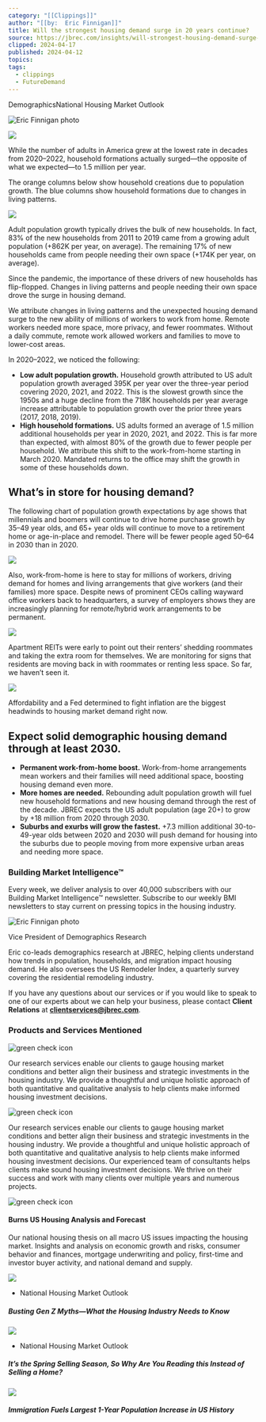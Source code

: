 ```yaml
---
category: "[[Clippings]]"
author: "[[by:  Eric Finnigan]]"
title: Will the strongest housing demand surge in 20 years continue?
source: https://jbrec.com/insights/will-strongest-housing-demand-surge-continue/
clipped: 2024-04-17
published: 2024-04-12
topics: 
tags:
  - clippings
  - FutureDemand
---
```


DemographicsNational Housing Market Outlook

![Eric Finnigan photo](https://cdn-hedgj.nitrocdn.com/uWhpLnrGzicPbADKoTzUFcZPTfxnqGBN/assets/images/optimized/rev-3407bfe/jbrec.com/wp-content/uploads/2023/08/EricFinnigan_web-300x300-80x80.png)

![](https://cdn-hedgj.nitrocdn.com/uWhpLnrGzicPbADKoTzUFcZPTfxnqGBN/assets/images/optimized/rev-3407bfe/jbrec.com/wp-content/uploads/2023/06/strongest-housing-demand-20-years-834x441.jpg)

While the number of adults in America grew at the lowest rate in decades from 2020–2022, household formations actually surged—the opposite of what we expected—to 1.5 million per year. 

The orange columns below show household creations due to population growth. The blue columns show household formations due to changes in living patterns. 

 [![](https://cdn-hedgj.nitrocdn.com/uWhpLnrGzicPbADKoTzUFcZPTfxnqGBN/assets/images/optimized/rev-3407bfe/jbrec.com/wp-content/uploads/2023/06/new-households-per-year-graph-01-01-1080x.png)](https://jbrec.com/wp-content/uploads/2023/06/new-households-per-year-graph-01-01.png) 

Adult population growth typically drives the bulk of new households. In fact, 83% of the new households from 2011 to 2019 came from a growing adult population (+862K per year, on average). The remaining 17% of new households came from people needing their own space (+174K per year, on average).  

Since the pandemic, the importance of these drivers of new households has flip-flopped. Changes in living patterns and people needing their own space drove the surge in housing demand. 

We attribute changes in living patterns and the unexpected housing demand surge to the new ability of millions of workers to work from home. Remote workers needed more space, more privacy, and fewer roommates. Without a daily commute, remote work allowed workers and families to move to lower-cost areas.

In 2020–2022, we noticed the following: 

-   **Low adult population growth.** Household growth attributed to US adult population growth averaged 395K per year over the three-year period covering 2020, 2021, and 2022. This is the slowest growth since the 1950s and a huge decline from the 718K households per year average increase attributable to population growth over the prior three years (2017, 2018, 2019).
-   **High household formations.** US adults formed an average of 1.5 million additional households per year in 2020, 2021, and 2022. This is far more than expected, with almost 80% of the growth due to fewer people per household. We attribute this shift to the work-from-home starting in March 2020. Mandated returns to the office may shift the growth in some of these households down.  

## **What’s in store for housing demand?** 

The following chart of population growth expectations by age shows that millennials and boomers will continue to drive home purchase growth by 35–49 year olds, and 65+ year olds will continue to move to a retirement home or age-in-place and remodel. There will be fewer people aged 50–64 in 2030 than in 2020. 

 [![](https://cdn-hedgj.nitrocdn.com/uWhpLnrGzicPbADKoTzUFcZPTfxnqGBN/assets/images/optimized/rev-3407bfe/jbrec.com/wp-content/uploads/2023/06/age35-49-drive-household-formation-graph-1080x.png)](https://jbrec.com/wp-content/uploads/2023/06/age35-49-drive-household-formation-graph.png) 

Also, work-from-home is here to stay for millions of workers, driving demand for homes and living arrangements that give workers (and their families) more space. Despite news of prominent CEOs calling wayward office workers back to headquarters, a survey of employers shows they are increasingly planning for remote/hybrid work arrangements to be permanent. 

 [![](https://cdn-hedgj.nitrocdn.com/uWhpLnrGzicPbADKoTzUFcZPTfxnqGBN/assets/images/optimized/rev-3407bfe/jbrec.com/wp-content/uploads/2023/06/employers-plan-wfh-graph-1080x.png)](https://jbrec.com/wp-content/uploads/2023/06/employers-plan-wfh-graph.png) 

Apartment REITs were early to point out their renters’ shedding roommates and taking the extra room for themselves. We are monitoring for signs that residents are moving back in with roommates or renting less space. So far, we haven’t seen it. 

 [![](https://cdn-hedgj.nitrocdn.com/uWhpLnrGzicPbADKoTzUFcZPTfxnqGBN/assets/images/optimized/rev-3407bfe/jbrec.com/wp-content/uploads/2023/06/udr-quote-housing-demand-1080x.png)](https://jbrec.com/wp-content/uploads/2023/06/udr-quote-housing-demand.png) 

Affordability and a Fed determined to fight inflation are the biggest headwinds to housing market demand right now. 

## **Expect solid demographic housing demand through at least 2030.** 

-   **Permanent work-from-home boost.** Work-from-home arrangements mean workers and their families will need additional space, boosting housing demand even more. 
-   **More homes are needed.** Rebounding adult population growth will fuel new household formations and new housing demand through the rest of the decade. JBREC expects the US adult population (age 20+) to grow by +18 million from 2020 through 2030. 
-   **Suburbs and exurbs will grow the fastest.** +7.3 million additional 30-to-49-year olds between 2020 and 2030 will push demand for housing into the suburbs due to people moving from more expensive urban areas and needing more space.

### Building Market Intelligence™

Every week, we deliver analysis to over 40,000 subscribers with our Building Market Intelligence™ newsletter. Subscribe to our weekly BMI newsletters to stay current on pressing topics in the housing industry.

![Eric Finnigan photo](https://cdn-hedgj.nitrocdn.com/uWhpLnrGzicPbADKoTzUFcZPTfxnqGBN/assets/images/optimized/rev-3407bfe/jbrec.com/wp-content/uploads/2023/08/EricFinnigan_web-150x.png)

Vice President of Demographics Research

Eric co-leads demographics research at JBREC, helping clients understand how trends in population, households, and migration impact housing demand. He also oversees the US Remodeler Index, a quarterly survey covering the residential remodeling industry.

If you have any questions about our services or if you would like to speak to one of our experts about we can help your business, please contact **Client Relations** at [**clientservices@jbrec.com**](mailto:clientservices@jbrec.com).

### Products and Services Mentioned

![green check icon](https://cdn-hedgj.nitrocdn.com/uWhpLnrGzicPbADKoTzUFcZPTfxnqGBN/assets/images/optimized/rev-3407bfe/jbrec.com/wp-content/uploads/2022/01/Placeholder-40x.png)

Our research services enable our clients to gauge housing market conditions and better align their business and strategic investments in the housing industry. We provide a thoughtful and unique holistic approach of both quantitative and qualitative analysis to help clients make informed housing investment decisions.

![green check icon](https://cdn-hedgj.nitrocdn.com/uWhpLnrGzicPbADKoTzUFcZPTfxnqGBN/assets/images/optimized/rev-3407bfe/jbrec.com/wp-content/uploads/2022/01/Placeholder-40x.png)

Our research services enable our clients to gauge housing market conditions and better align their business and strategic investments in the housing industry. We provide a thoughtful and unique holistic approach of both quantitative and qualitative analysis to help clients make informed housing investment decisions. Our experienced team of consultants helps clients make sound housing investment decisions. We thrive on their success and work with many clients over multiple years and numerous projects. 

![green check icon](https://cdn-hedgj.nitrocdn.com/uWhpLnrGzicPbADKoTzUFcZPTfxnqGBN/assets/images/optimized/rev-3407bfe/jbrec.com/wp-content/uploads/2022/01/Placeholder-40x.png)

#### Burns US Housing Analysis and Forecast

Our national housing thesis on all macro US issues impacting the housing market. Insights and analysis on economic growth and risks, consumer behavior and finances, mortgage underwriting and policy, first-time and investor buyer activity, and national demand and supply.

![](https://cdn-hedgj.nitrocdn.com/uWhpLnrGzicPbADKoTzUFcZPTfxnqGBN/assets/images/optimized/rev-3407bfe/jbrec.com/wp-content/uploads/2024/04/GettyImages-1401491601-360x225.jpg)

-   National Housing Market Outlook

##### Busting Gen Z Myths—What the Housing Industry Needs to Know

![](https://cdn-hedgj.nitrocdn.com/uWhpLnrGzicPbADKoTzUFcZPTfxnqGBN/assets/images/optimized/rev-3407bfe/jbrec.com/wp-content/uploads/2024/04/JBREC-Podcast-Banner-91-360x225.png)

-   National Housing Market Outlook

##### It’s the Spring Selling Season, So Why Are You Reading this Instead of Selling a Home?

![](https://cdn-hedgj.nitrocdn.com/uWhpLnrGzicPbADKoTzUFcZPTfxnqGBN/assets/images/optimized/rev-3407bfe/jbrec.com/wp-content/uploads/2024/04/jbrec-immigration-fuels-population-growth-360x225.jpg)

##### Immigration Fuels Largest 1-Year Population Increase in US History